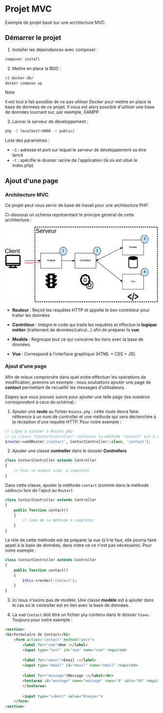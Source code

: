 # Projet MVC

Exemple de projet basé sur une architecture MVC.

## Démarrer le projet

1. Installer les dépendances avec composer :
```bash
composer install
```

2. Mettre en place la BDD :
```bash
cd docker-db/
docker compose up
```

> [!NOTE]  
> Il est tout à fait possible de ne pas utiliser Docker pour mettre en place la base de données de ce projet.
> Il vous est alors possible d'utiliser une base de données tournant sur, par exemple, XAMPP.

3. Lancer le serveur de développement :
```bash
php -S localhost:8000 -t public/
```
Liste des paramètres :
- `-S` : adresse et port sur lequel le serveur de développement va être lancé
- `-t` : spécifie le dossier racine de l'application (là où est situé le index.php)

## Ajout d'une page

### Architecture MVC 
Ce projet peut vous servir de base de travail pour une architecture PHP.

Ci-dessous un schéma représentant le principe général de cette architecture :

![Schéma MVC](schema-mvc.svg)

- **Routeur** :
Reçoit les requêtes HTTP et appelle le bon contrôleur pour traiter les données

- **Contrôleur** :
Intègre le code qui traite les requêtes et effectue la **logique métier** (traitement de données/calcul…) afin de préparer la **vue**.

- **Modèle** :
Regroupe tout ce qui concerne les liens avec la base de données.

- **Vue** :
Correspond à l'interface graphique (HTML + CSS + JS).

### Ajout d'une page

Afin de mieux comprendre dans quel ordre effectuer les opérations de modification, prenons un exemple : nous souhaitons ajouter une page de **contact** permettant de recueillir les messages d'utilisateurs.

Etapes que vous pouvez suivre pour ajouter une telle page (les numéros correspondent à ceux du schéma) :

1. Ajouter une **route** au fichier `Routes.php` : cette route devra faire référence à un nom de controller et une méthode qui sera déclenchée à la réception d'une requête HTTP.
Pour notre exemple :
```php
// Ligne à ajouter à Routes.php
// La classe "ContactController" contenant la méthode "contact" est à créer
$router->addRoute('/contact', ContactController::class, 'contact');
```

2. Ajouter une classe **controller** dans le dossier **Controllers**
```php
class ContactController extends Controller 
{
    // Pour le moment vide, à compléter
}
```
Dans cette classe, ajouter la méthode `contact` (comme dans la méthode `addRoute` lors de l'ajout au `Router`)
```php
class ContactController extends Controller 
{
    public function contact()
    {
        // Code de la méthode à compléter
    }
}
```

Le rôle de cette méthode est de préparer la vue (s'il le faut, elle pourra faire appel à la base de données, dans notre ce ce n'est pas nécessaire).
Pour notre exemple :
```php
class ContactController extends Controller 
{
    public function contact()
    {
        $this->render('Contact');
    }
}
```

3. Ici nous n'avons pas de modèle. Une classe **modèle** est à ajouter dans le cas où le controller est en lien avec la base de données.

4. La vue `Contact` doit être un fichier `php` contenu dans le dossier `Views`.
Toujours pour notre exemple :
```html
<section>
<h1>Formulaire de Contact</h1>
    <form action="contact" method="post">
        <label for="nom">Nom :</label>
        <input type="text" id="nom" name="nom" required>

        <label for="email">Email :</label>
        <input type="email" id="email" name="email" required>

        <label for="message">Message :</label><br>
        <textarea id="message" name="message" rows="4" cols="50" required>
        </textarea>

        <input type="submit" value="Envoyer">
    </form>
<section>
```
